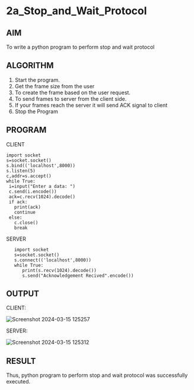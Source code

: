 # 2a_Stop_and_Wait_Protocol
## AIM 
To write a python program to perform stop and wait protocol
## ALGORITHM
1. Start the program.
2. Get the frame size from the user
3. To create the frame based on the user request.
4. To send frames to server from the client side.
5. If your frames reach the server it will send ACK signal to client
6. Stop the Program
## PROGRAM
CLIENT
```
import socket
s=socket.socket()
s.bind(('localhost',8000))
s.listen(5)
c,addr=s.accept()
while True:
 i=input("Enter a data: ")
 c.send(i.encode())
 ack=c.recv(1024).decode()
 if ack:
   print(ack)
   continue
 else:
   c.close()
   break
```
SERVER
```
   import socket
   s=socket.socket()
   s.connect(('localhost',8000))
   while True:
      print(s.recv(1024).decode())
      s.send("Acknowledgement Recived".encode())
```
## OUTPUT
CLIENT:

![Screenshot 2024-03-15 125257](https://github.com/karthickkumar-R/2a_Stop_and_Wait_Protocol/assets/150005103/12b4647f-f5cf-4de5-92e1-23242e22e158)


SERVER:

![Screenshot 2024-03-15 125312](https://github.com/karthickkumar-R/2a_Stop_and_Wait_Protocol/assets/150005103/6c42a739-4c1b-43b0-9ad1-b8e0106fbd89)


## RESULT
Thus, python program to perform stop and wait protocol was successfully executed.
